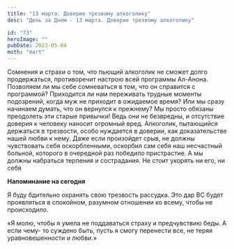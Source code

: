 ```yaml
---
title: "13 марта. Доверие трезвому алкоголику"
desc: "День за Днем - 13 марта. Доверие трезвому алкоголику"

id: "73"
heroImage: ""
pubDate: 2023-05-04
moth: "mart"
---
```


Сомнения и страхи о том, что пьющий алкоголик не сможет долго продержаться,
противоречит настрою всей программы Ал-Анона. Позволяем ли мы себе сомневаться
в том, что он справится с программой? Приходится ли нам переживать трудные
моменты подозрений, когда муж не приходит в ожидаемое время? Или мы сразу
начинаем думать, что он вернулся к прежнему? Мы просто обязаны преодолеть эти
старые привычки! Ведь они не безвредны, и отсутствие доверия к человеку
наносит огромный вред. Алкоголик, пытающийся держаться в трезвости, особо
нуждается в доверии, как доказательстве нашей любви к нему. Даже если
произойдет срыв, не должны чувствовать себя оскорбленными, оскорбил сам себя
наш несчастный больной, которого в очередной раз победило пристрастие. А мы
должны набраться терпения и сострадания. Не стоит укорять ни его, ни себя

**Напоминание на сегодня**

Я буду бдительно охранять свою трезвость рассудка. Это дар ВС будет
проявляться в спокойном, разумном отношении ко всему, чтобы не происходило.

«Я молю, чтобы я умела не поддаваться страху и предчувствию беды. А если чему-
то суждено быть, пусть я смогу перенести все, не теряя уравновешенности и
любви.»
